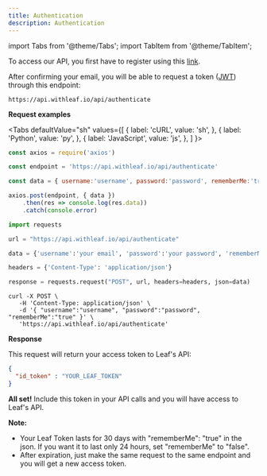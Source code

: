 ```yaml
---
title: Authentication
description: Authentication
---
```


import Tabs from '@theme/Tabs';
import TabItem from '@theme/TabItem';

To access our API, you first have to register using this [link][register]. 

After confirming your email, you will be able to request a token ([JWT][jwt]) through
this endpoint:

```
https://api.withleaf.io/api/authenticate
```

**Request examples**

<Tabs
  defaultValue="sh"
  values={[
    { label: 'cURL', value: 'sh', },
    { label: 'Python', value: 'py', },
    { label: 'JavaScript', value: 'js', },
  ]
}>
  <TabItem value="js">

  ```js
  const axios = require('axios')

  const endpoint = 'https://api.withleaf.io/api/authenticate'

  const data = { username:'username', password:'password', rememberMe:'true'}

  axios.post(endpoint, { data })
      .then(res => console.log(res.data))
      .catch(console.error)
  ```

  </TabItem>
  <TabItem value="py">

  ```py
  import requests

  url = "https://api.withleaf.io/api/authenticate"

  data = {'username':'your email', 'password':'your password', 'rememberMe':'true'}

  headers = {'Content-Type': 'application/json'}

  response = requests.request("POST", url, headers=headers, json=data)
  ```

  </TabItem>
  <TabItem value="sh">

  ```shell
  curl -X POST \
     -H 'Content-Type: application/json' \
     -d '{ "username":"username", "password":"password", "rememberMe":"true" }' \
     'https://api.withleaf.io/api/authenticate'
  ```

  </TabItem>
</Tabs>

**Response**

This request will return your access token to Leaf's API:

```json
{
  "id_token" : "YOUR_LEAF_TOKEN"
}
```


**All set!** Include this token in your API calls and you will have access to
Leaf's API.


**Note:** 
- Your Leaf Token lasts for 30 days with "rememberMe": "true" in the
json. If you want it to last only 24 hours, set "rememberMe" to "false".
- After expiration, just make the same request to the same endpoint and you will
get a new access token. 

[register]: https://withleaf.io/account/quickstart/
[jwt]: https://tools.ietf.org/html/rfc7519
